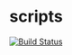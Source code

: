 scripts
===================
[![Build Status](https://travis-ci.org/sklemmer/scripts.svg?branch=master)](https://travis-ci.org/sklemmer/scripts)
